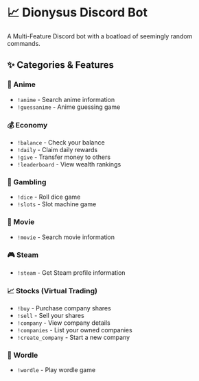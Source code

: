 # 📈  Dionysus Discord Bot

A Multi-Feature Discord bot with a boatload of seemingly random commands.

## ✨ Categories & Features

### 🎴 Anime
- `!anime` - Search anime information
- `!guessanime` - Anime guessing game

### 💰 Economy
- `!balance` - Check your balance
- `!daily` - Claim daily rewards
- `!give` - Transfer money to others
- `!leaderboard` - View wealth rankings

### 🎲 Gambling
- `!dice` - Roll dice game
- `!slots` - Slot machine game

### 🎥 Movie
- `!movie` - Search movie information

### 🎮 Steam
- `!steam` - Get Steam profile information

### 📈 Stocks (Virtual Trading)
- `!buy` - Purchase company shares
- `!sell` - Sell your shares
- `!company` - View company details
- `!companies` - List your owned companies
- `!create_company` - Start a new company

### 📖 Wordle
- `!wordle` - Play wordle game
